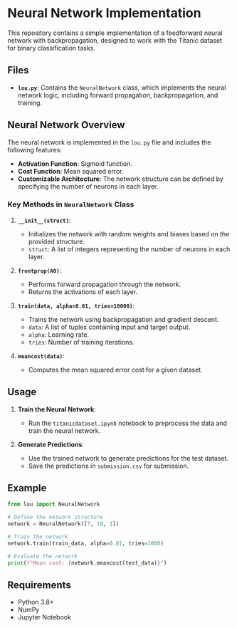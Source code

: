 # Neural Network Implementation

This repository contains a simple implementation of a feedforward neural network with backpropagation, designed to work with the Titanic dataset for binary classification tasks.

## Files

- **`lou.py`**: Contains the `NeuralNetwork` class, which implements the neural network logic, including forward propagation, backpropagation, and training.

## Neural Network Overview

The neural network is implemented in the `lou.py` file and includes the following features:

- **Activation Function**: Sigmoid function.
- **Cost Function**: Mean squared error.
- **Customizable Architecture**: The network structure can be defined by specifying the number of neurons in each layer.

### Key Methods in `NeuralNetwork` Class

1. **`__init__(struct)`**:
   - Initializes the network with random weights and biases based on the provided structure.
   - `struct`: A list of integers representing the number of neurons in each layer.

2. **`frontprop(A0)`**:
   - Performs forward propagation through the network.
   - Returns the activations of each layer.

3. **`train(data, alpha=0.01, tries=10000)`**:
   - Trains the network using backpropagation and gradient descent.
   - `data`: A list of tuples containing input and target output.
   - `alpha`: Learning rate.
   - `tries`: Number of training iterations.

4. **`meancost(data)`**:
   - Computes the mean squared error cost for a given dataset.


## Usage

1. **Train the Neural Network**:
   - Run the `titanicdataset.ipynb` notebook to preprocess the data and train the neural network.

2. **Generate Predictions**:
   - Use the trained network to generate predictions for the test dataset.
   - Save the predictions in `submission.csv` for submission.

## Example

```python
from lou import NeuralNetwork

# Define the network structure
network = NeuralNetwork([7, 10, 1])

# Train the network
network.train(train_data, alpha=0.01, tries=1000)

# Evaluate the network
print(f"Mean cost: {network.meancost(test_data)}")
```

## Requirements

- Python 3.8+
- NumPy
- Jupyter Notebook
